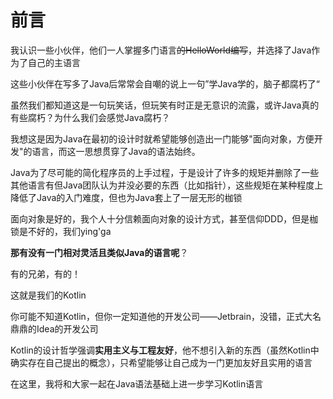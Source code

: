 # 前言

我认识一些小伙伴，他们一人掌握多门语言~~的HelloWorld编写~~，并选择了Java作为了自己的主语言

这些小伙伴在写多了Java后常常会自嘲的说上一句”学Java学的，脑子都腐朽了“

虽然我们都知道这是一句玩笑话，但玩笑有时正是无意识的流露，或许Java真的有些腐朽？为什么我们会感觉Java腐朽？

我想这是因为Java在最初的设计时就希望能够创造出一门能够"面向对象，方便开发"的语言，而这一思想贯穿了Java的语法始终。

Java为了尽可能的简化程序员的上手过程，于是设计了许多的规矩并删除了一些其他语言有但Java团队认为并没必要的东西（比如指针），这些规矩在某种程度上降低了Java的入门难度，但也为Java套上了一层无形的枷锁

面向对象是好的，我个人十分信赖面向对象的设计方式，甚至信仰DDD，但是枷锁是不好的，我们ying'ga

**那有没有一门相对灵活且类似Java的语言呢**？

有的兄弟，有的！

这就是我们的Kotlin

你可能不知道Kotlin，但你一定知道他的开发公司——Jetbrain，没错，正式大名鼎鼎的Idea的开发公司

Kotlin的设计哲学强调**实用主义与工程友好**，他不想引入新的东西（虽然Kotlin中确实存在自己提出的概念），只希望能够让自己成为一门更加友好且实用的语言


在这里，我将和大家一起在Java语法基础上进一步学习Kotlin语言